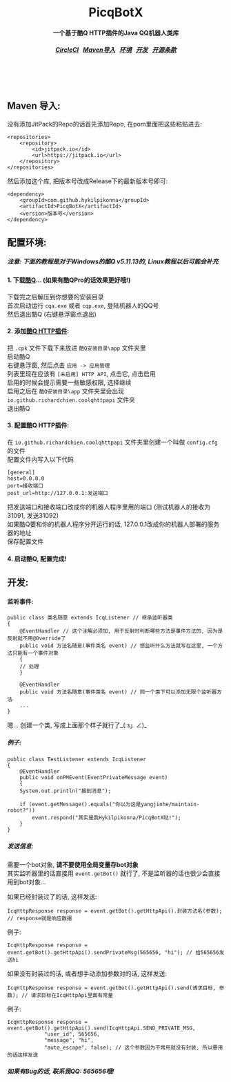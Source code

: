 <h1 align="center">
  <br>
  <br>
  PicqBotX
  <h4 align="center">
  一个基于酷Q HTTP插件的Java QQ机器人类库
  </h4>
  <h5 align="center">
<a href="https://circleci.com/gh/hykilpikonna/PicqBotX">CircleCI</a>&nbsp;&nbsp;
<a href="#maven">Maven导入</a>&nbsp;&nbsp;
<a href="#environment">环境</a>&nbsp;&nbsp;
<a href="#development">开发</a>&nbsp;&nbsp;
<a href="#license">开源条款</a>
</h5>
  <br>
  <br>
  <br>
</h1>



<a name="maven"></a>
Maven 导入:
--------

没有添加JitPack的Repo的话首先添加Repo, 在pom里面把这些粘贴进去:

    <repositories>
		<repository>
		    <id>jitpack.io</id>
		    <url>https://jitpack.io</url>
		</repository>
	</repositories>

然后添加这个库, 把版本号改成Release下的最新版本号即可:

    <dependency>
        <groupId>com.github.hykilpikonna</groupId>
        <artifactId>PicqBotX</artifactId>
        <version>版本号</version>
    </dependency>

<a name="environment"></a>
配置环境:
--------

##### 注意: 下面的教程是对于Windows的酷Q v5.11.13的, Linux教程以后可能会补充

#### 1. 下载[酷Q](https://cqp.cc/)... (如果有酷QPro的话效果更好哦!)
下载完之后解压到你想要的安装目录<br>
首次启动运行 `cqa.exe` 或者 `cqp.exe`, 登陆机器人的QQ号<br>
然后退出酷Q (右键悬浮窗点退出)<br>

#### 2. 添加[酷Q HTTP插件](https://cqp.cc/t/30748):
把 `.cpk` 文件下载下来放进 `酷Q安装目录\app` 文件夹里<br>
启动酷Q<br>
右键悬浮窗, 然后点击 `应用 -> 应用管理`<br>
列表里现在应该有 `[未启用] HTTP API`, 点击它, 点击启用<br>
启用的时候会提示需要一些敏感权限, 选择继续<br>
启用之后在 `酷Q安装目录\app` 文件夹里会出现 `io.github.richardchien.coolqhttpapi` 文件夹<br>
退出酷Q<br>

#### 3. 配置酷Q HTTP插件:
在 `io.github.richardchien.coolqhttpapi` 文件夹里创建一个叫做 `config.cfg` 的文件<br>
配置文件内写入以下代码<br>


	[general]
	host=0.0.0.0
	port=接收端口
	post_url=http://127.0.0.1:发送端口


把发送端口和接收端口改成你的机器人程序里用的端口 (测试机器人的接收为31091, 发送31092)<br>
如果酷Q要和你的机器人程序分开运行的话, 127.0.0.1改成你的机器人部署的服务器的地址<br>
保存配置文件<br>

#### 4. 启动酷Q, 配置完成!

<a name="development"></a>
开发:
--------

#### 监听事件:

	public class 类名随意 extends IcqListener // 继承监听器类
	{
	    @EventHandler // 这个注解必须加, 用于反射时判断哪些方法是事件方法的, 因为是反射就不用@Override了
	    public void 方法名随意(事件类名 event) // 想监听什么方法就写在这里, 一个方法只能有一个事件对象
	    {
		// 处理
	    }
	    
	    @EventHandler
	    public void 方法名随意(事件类名 event) // 同一个类下可以添加无限个监听器方法
	    ...
	}
	
嗯... 创建一个类, 写成上面那个样子就行了_(:з」∠)_

##### 例子:

	public class TestListener extends IcqListener
	{
	    @EventHandler
	    public void onPMEvent(EventPrivateMessage event)
	    {
		System.out.println("接到消息");

		if (event.getMessage().equals("你以为这是yangjinhe/maintain-robot?"))
		    event.respond("其实是我Hykilpikonna/PicqBotX哒!");
	    }
	}
	
##### 发送信息:

需要一个bot对象, **请不要使用全局变量存bot对象**<br>
其实监听器里的话直接用 `event.getBot()` 就行了, 不是监听器的话也很少会直接用到bot对象...<br>

如果已经封装过了的话, 这样发送:

	IcqHttpResponse response = event.getBot().getHttpApi().封装方法名(参数); // response就是响应数据

例子:

	IcqHttpResponse response = event.getBot().getHttpApi().sendPrivateMsg(565656, "hi"); // 给565656发送hi
	
如果没有封装过的话, 或者想手动添加参数对的话, 这样发送:

	IcqHttpResponse response = event.getBot().getHttpApi().send(请求目标, 参数); // 请求目标在IcqHttpApi里面有常量

例子:

	IcqHttpResponse response = event.getBot().getHttpApi().send(IcqHttpApi.SEND_PRIVATE_MSG, 
                "user_id", 565656,
                "message", "hi",
                "auto_escape", false); // 这个参数因为不常用就没有封装, 所以要用的话这样发送

##### 如果有Bug的话, 联系我QQ: 565656哦!

<a name="license"></a>
